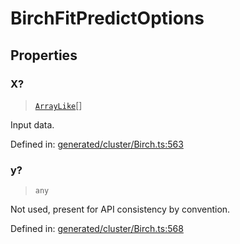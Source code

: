 # BirchFitPredictOptions

## Properties

### X?

> [`ArrayLike`](../types/ArrayLike.md)[]

Input data.

Defined in:  [generated/cluster/Birch.ts:563](https://github.com/transitive-bullshit/scikit-learn-ts/blob/b59c1ff/packages/sklearn/src/generated/cluster/Birch.ts#L563)

### y?

> `any`

Not used, present for API consistency by convention.

Defined in:  [generated/cluster/Birch.ts:568](https://github.com/transitive-bullshit/scikit-learn-ts/blob/b59c1ff/packages/sklearn/src/generated/cluster/Birch.ts#L568)
